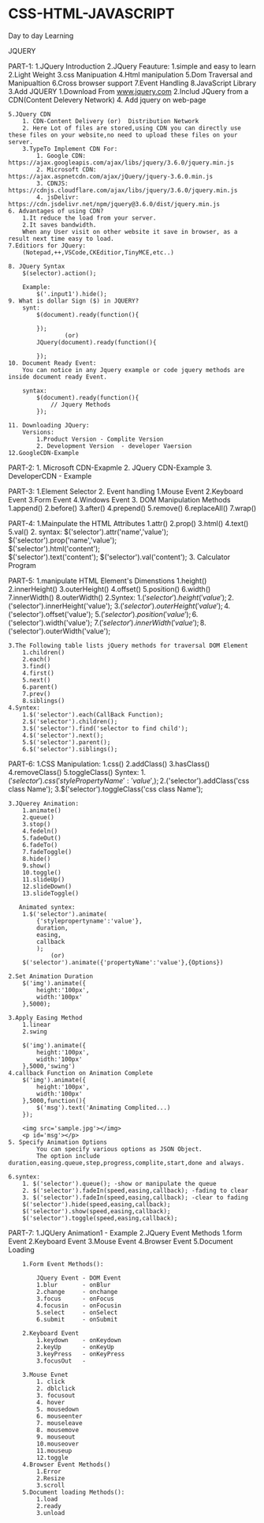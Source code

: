 # CSS-HTML-JAVASCRIPT
Day to day Learning

JQUERY 

PART-1:
    1.JQuery Introduction
    2.JQuery Feauture:
        1.simple and easy to learn
        2.Light Weight
        3.css Manipuation
        4.Html manipulation
        5.Dom Traversal and Manipualtion
        6.Cross browser support
        7.Event Handling
        8.JavaScript Library
    3.Add JQUERY
        1.Download From www.jquery.com
        2.Includ JQuery from a CDN(Content Delevery Network)
    4. Add jquery on web-page
        <head>
            <script src="jquery-1.11.3.js"></script>
        </head>
    
    5.JQuery CDN
        1. CDN-Content Delivery (or)  Distribution Network
        2. Here Lot of files are stored,using CDN you can directly use  these files on your website,no need to upload these files on your server. 
        3.TypeTo Implement CDN For:
            1. Google CDN: https://ajax.googleapis.com/ajax/libs/jquery/3.6.0/jquery.min.js
            2. Microsoft CDN: https://ajax.aspnetcdn.com/ajax/jQuery/jquery-3.6.0.min.js
            3. CDNJS: https://cdnjs.cloudflare.com/ajax/libs/jquery/3.6.0/jquery.min.js
            4. jsDelivr: https://cdn.jsdelivr.net/npm/jquery@3.6.0/dist/jquery.min.js
    6. Advantages of using CDN?
        1.It reduce the load from your server.
        2.It saves bandwidth.
        When any User visit on other website it save in browser, as a result next time easy to load.
    7.Editiors for JQuery:
        (Notepad,++,VSCode,CKEditior,TinyMCE,etc..)

    8. JQuery Syntax
        $(selector).action();

        Example:
            $('.input1').hide(); 
    9. What is dollar Sign ($) in JQUERY?  
        synt:
            $(document).ready(function(){

            });
                    (or)
            JQuery(document).ready(function(){

            });
    10. Document Ready Event:
        You can notice in any Jquery example or code jquery methods are inside document ready Event.

        syntax:
            $(document).ready(function(){
                // Jquery Methods
            });
    
    11. Downloading JQuery:
        Versions:
            1.Product Version - Complite Version
            2. Development Version  - developer Vaersion
    12.GoogleCDN-Example

PART-2:
    1. Microsoft CDN-Exapmle
    2. JQuery CDN-Example
    3. DeveloperCDN - Example

PART-3:
    1.Element Selector
    2. Event handling
        1.Mouse Event 
        2.Keyboard Event
        3.Form Event
        4.Windows Event
    3. DOM Manipulation Methods
        1.append()
        2.before()
        3.after()
        4.prepend()
        5.remove()
        6.replaceAll()
        7.wrap()

PART-4:
    1.Mainpulate the HTML Attributes
        1.attr()
        2.prop()
        3.html()
        4.text()
        5.val()
    2. syntax:
        $('selector').attr('name','value');
        $('selector').prop('name','value');  
        $('selector').html('content');  
        $('selector').text('content'); 
        $('selector').val('content');
    3. Calculator Program

PART-5:
    1.manipulate HTML Element's Dimenstions
        1.height()
        2.innerHeight()
        3.outerHeight()
        4.offset()
        5.position()
        6.width()
        7.innerWidth()
        8.outerWidth()
    2.Syntex:
        1.$('selector').height('value');
        2.$('selector').innerHeight('value');
        3.$('selector').outerHeight('value');
        4.$('selector').offset('value');
        5.$('selector').position('value');
        6.$('selector').width('value');
        7.$('selector').innerWidth('value');
        8.$('selector').outerWidth('value');
    
    3.The Following table lists jQuery methods for traversal DOM Element
        1.children()
        2.each()
        3.find()
        4.first()
        5.next()
        6.parent()
        7.prev()
        8.siblings()
    4.Syntex:
        1.$('selector').each(CallBack Function);
        2.$('selector').children();
        3.$('selector').find('selector to find child');
        4.$('selector').next();
        5.$('selector').parent();
        6.$('selector').siblings();

PART-6:
    1.CSS Manipulation:
        1.css()
        2.addClass()
        3.hasClass()
        4.removeClass()
        5.toggleClass()
       Syntex:
        1.$('selector').css({
            'style Property Name':'value',
        });
        2.$('selector').addClass('css class Name');
        3.$('selector').toggleClass('css class Name');
    
    3.JQuerey Animation:
        1.animate()
        2.queue()
        3.stop()
        4.fedeln()
        5.fadeOut()
        6.fadeTo()
        7.fadeToggle()
        8.hide()
        9.show()
        10.toggle()
        11.slideUp()
        12.slideDown()
        13.slideToggle() 
       
       Animated syntex:
        1.$('selector').animate(
            {'stylepropertyname':'value'},
            duration,
            easing,
            callback
            ); 
                (or)
        $('selector').animate({'propertyName':'value'},{Options})
    
    2.Set Animation Duration
        $('img').animate({
            height:'100px',
            width:'100px'
        },5000);

    3.Apply Easing Method
        1.linear
        2.swing

        $('img').animate({
            height:'100px',
            width:'100px'
        },5000,'swing')
    4.callback Function on Animation Complete
        $('img').animate({
            height:'100px',
            width:'100px'
        },5000,function(){
            $('msg').text('Animating Complited...)
        });

        <img src='sample.jpg'></img>
        <p id='msg'></p>
    5. Specify Animation Options
            You can specify various options as JSON Object.
            The option include duration,easing.queue,step,progress,complite,start,done and always.
    
    6.syntex:
        1. $('selector').queue(); -show or manipulate the queue
        2. $('selector').fadeIn(speed,easing,callback); -fading to clear
        3. $('selector').fadeIn(speed,easing,callback); -clear to fading
        $('selector').hide(speed,easing,callback);
        $('selector').show(speed,easing,callback);
        $('selector').toggle(speed,easing,callback);

PART-7:
    1.JQUery Animation1 - Example
    2.JQuery Event Methods
        1.form Event
        2.Keyboard Event
        3.Mouse Event
        4.Browser Event
        5.Document Loading
        
        1.Form Event Methods():

            JQuery Event - DOM Event
            1.blur       - onBlur
            2.change     - onchange
            3.focus      - onFocus
            4.focusin    - onFocusin
            5.select     - onSelect
            6.submit     - onSubmit    
        
        2.Keyboard Event
            1.keydown    - onKeydown
            2.keyUp      - onKeyUp
            3.keyPress   - onKeyPress
            3.focusOut   -

        3.Mouse Evnet
            1. click
            2. dblclick
            3. focusout
            4. hover
            5. mousedown
            6. mouseenter
            7. mouseleave
            8. mousemove
            9. mouseout
            10.mouseover
            11.mouseup
            12.toggle
        4.Browser Event Methods()
            1.Error
            2.Resize
            3.scroll
        5.Document loading Methods():
            1.load
            2.ready
            3.unload